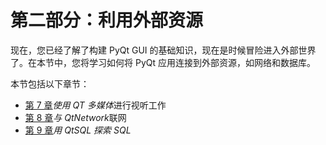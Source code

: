 # 第二部分：利用外部资源

现在，您已经了解了构建 PyQt GUI 的基础知识，现在是时候冒险进入外部世界了。在本节中，您将学习如何将 PyQt 应用连接到外部资源，如网络和数据库。

本节包括以下章节：

*   [第 7 章](07.html)*使用 QT 多媒体*进行视听工作
*   [第 8 章](08.html)*与 QtNetwork*联网
*   [第 9 章](09.html)*用 QtSQL 探索 SQL*